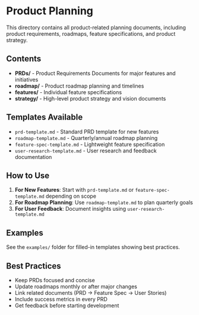 # Product Planning

This directory contains all product-related planning documents, including product requirements, roadmaps, feature specifications, and product strategy.

## Contents

- **PRDs/** - Product Requirements Documents for major features and initiatives
- **roadmap/** - Product roadmap planning and timelines
- **features/** - Individual feature specifications
- **strategy/** - High-level product strategy and vision documents

## Templates Available

- `prd-template.md` - Standard PRD template for new features
- `roadmap-template.md` - Quarterly/annual roadmap planning
- `feature-spec-template.md` - Lightweight feature specification
- `user-research-template.md` - User research and feedback documentation

## How to Use

1. **For New Features**: Start with `prd-template.md` or `feature-spec-template.md` depending on scope
2. **For Roadmap Planning**: Use `roadmap-template.md` to plan quarterly goals
3. **For User Feedback**: Document insights using `user-research-template.md`

## Examples

See the `examples/` folder for filled-in templates showing best practices.

## Best Practices

- Keep PRDs focused and concise
- Update roadmaps monthly or after major changes
- Link related documents (PRD → Feature Spec → User Stories)
- Include success metrics in every PRD
- Get feedback before starting development
